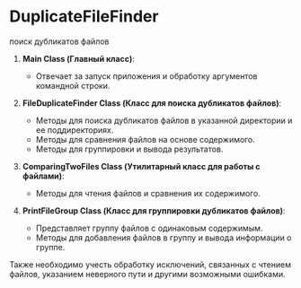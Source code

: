 # DuplicateFileFinder
поиск дубликатов файлов

1. **Main Class (Главный класс)**: 
   - Отвечает за запуск приложения и обработку аргументов командной строки. 
 
2. **FileDuplicateFinder Class (Класс для поиска дубликатов файлов)**: 
   - Методы для поиска дубликатов файлов в указанной директории и ее поддиректориях. 
   - Методы для сравнения файлов на основе содержимого. 
   - Методы для группировки и вывода результатов. 
 
3. **ComparingTwoFiles Class (Утилитарный класс для работы с файлами)**: 
   - Методы для чтения файлов и сравнения их содержимого. 
 
4. **PrintFileGroup Class (Класс для группировки дубликатов файлов)**: 
   - Представляет группу файлов с одинаковым содержимым. 
   - Методы для добавления файлов в группу и вывода информации о группе. 
 
Также необходимо учесть обработку исключений, связанных с чтением файлов, указанием неверного пути и другими возможными ошибками. 
